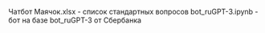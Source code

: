 Чатбот Маячок.xlsx - список стандартных вопросов
bot_ruGPT-3.ipynb - бот на базе bot_ruGPT-3 от Сбербанка
